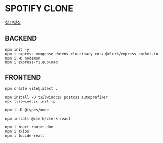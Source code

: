 # SPOTIFY CLONE
[참고영상](https://youtu.be/4sbklcQ0EXc?si=KyvLzI7cdLKzD40L)

## BACKEND
```
npm init -y
npm i express mongoose dotenv cloudinary cors @clerk/express socket.io
npm i -D nodemon
npm i express-fileupload
```

## FRONTEND
```
npm create vite@latest .

npm install -D tailwindcss postcss autoprefixer
npx tailwindcss init -p

npm i -D @types/node

npm install @clerk/clerk-react

npm i react-router-dom
npm i axios
npm i lucide-react
```
